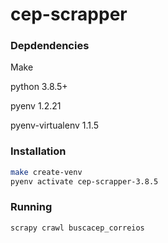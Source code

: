# cep-scrapper


### Depdendencies
Make

python 3.8.5+

pyenv 1.2.21

pyenv-virtualenv 1.1.5

### Installation

```bash
make create-venv
pyenv activate cep-scrapper-3.8.5
```

### Running

```bash
scrapy crawl buscacep_correios
```
